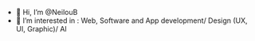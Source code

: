 - 👋 Hi, I’m @NeilouB
- 👀 I’m interested in : Web, Software and App  development/ Design (UX, UI, Graphic)/ AI

<!---
NeilouB/NeilouB is a ✨ special ✨ repository because its `README.md` (this file) appears on your GitHub profile.
You can click the Preview link to take a look at your changes.
--->
